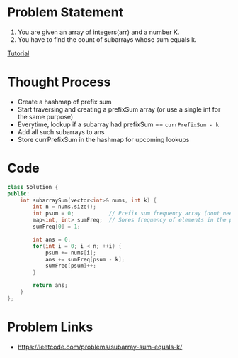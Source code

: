 # Problem Statement
1. You are given an array of integers(arr) and a number K.
2. You have to find the count of subarrays whose sum equals k.

[Tutorial](https://www.youtube.com/watch?v=20v8zSo2v18&list=PL-Jc9J83PIiEp9DKNiaQyjuDeg3XSoVMR&index=28)

# Thought Process
- Create a hashmap of prefix sum
- Start traversing and creating a prefixSum array (or use a single int for the same purpose)
- Everytime, lookup if a subarray had prefixSum == `currPrefixSum - k`
- Add all such subarrays to ans
- Store currPrefixSum in the hashmap for upcoming lookups

# Code
```cpp
class Solution {
public:
    int subarraySum(vector<int>& nums, int k) {
        int n = nums.size();
        int psum = 0;           // Prefix sum frequency array (dont need an array so just using this int)
        map<int, int> sumFreq;  // Sores frequency of elements in the prefix sum
        sumFreq[0] = 1;

        int ans = 0;
        for(int i = 0; i < n; ++i) {
            psum += nums[i];
            ans += sumFreq[psum - k];
            sumFreq[psum]++;
        }

        return ans;
    }
};
```

# Problem Links
- https://leetcode.com/problems/subarray-sum-equals-k/
